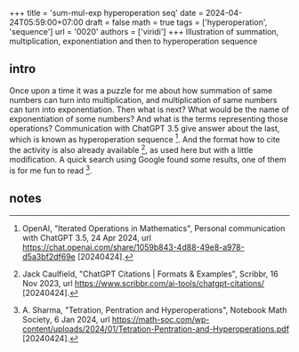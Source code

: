 +++
title = 'sum-mul-exp hyperoperation seq'
date = 2024-04-24T05:59:00+07:00
draft = false
math = true
tags = ['hyperoperation', 'sequence']
url = '0020'
authors = ['viridi']
+++
Illustration of summation, multiplication, exponentiation and then to hyperoperation sequence <!--more-->


## intro
Once upon a time it was a puzzle for me about how summation of same numbers can turn into multiplication, and multiplication of same numbers can turn into exponentiation. Then what is next? What would be the name of exponentiation of some numbers? And what is the terms representing those operations? Communication with ChatGPT 3.5 give answer about the last, which is known as hyperoperation sequence [^openai_2024]. And the format how to cite the activity is also already available [^caufield_2023], as used here but with a little modification. A quick search using Google found some results, one of them is for me fun to read [^sharma_2024].


## notes
[^caufield_2023]: Jack Caulfield, "ChatGPT Citations | Formats & Examples", Scribbr, 16 Nov 2023, url https://www.scribbr.com/ai-tools/chatgpt-citations/ [20240424].
[^openai_2024]: OpenAI, "Iterated Operations in Mathematics", Personal communication with ChatGPT 3.5, 24 Apr 2024, url https://chat.openai.com/share/1059b843-4d88-49e8-a978-d5a3bf2df69e [20240424].
[^sharma_2024]: A. Sharma, "Tetration, Pentration and Hyperoperations", Notebook Math Society, 6 Jan 2024, url https://math-soc.com/wp-content/uploads/2024/01/Tetration-Pentration-and-Hyperoperations.pdf [20240424].
